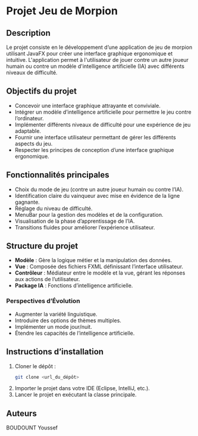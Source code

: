 # Projet Jeu de Morpion

## Description
Le projet consiste en le développement d’une application de jeu de morpion utilisant JavaFX pour créer une interface graphique ergonomique et intuitive. L'application permet à l'utilisateur de jouer contre un autre joueur humain ou contre un modèle d'intelligence artificielle (IA) avec différents niveaux de difficulté.

## Objectifs du projet
- Concevoir une interface graphique attrayante et conviviale.
- Intégrer un modèle d’intelligence artificielle pour permettre le jeu contre l’ordinateur.
- Implémenter différents niveaux de difficulté pour une expérience de jeu adaptable.
- Fournir une interface utilisateur permettant de gérer les différents aspects du jeu.
- Respecter les principes de conception d’une interface graphique ergonomique.

## Fonctionnalités principales
- Choix du mode de jeu (contre un autre joueur humain ou contre l’IA).
- Identification claire du vainqueur avec mise en évidence de la ligne gagnante.
- Réglage du niveau de difficulté.
- MenuBar pour la gestion des modèles et de la configuration.
- Visualisation de la phase d’apprentissage de l’IA.
- Transitions fluides pour améliorer l’expérience utilisateur.

## Structure du projet
- **Modèle** : Gère la logique métier et la manipulation des données.
- **Vue** : Composée des fichiers FXML définissant l’interface utilisateur.
- **Contrôleur** : Médiateur entre le modèle et la vue, gérant les réponses aux actions de l’utilisateur.
- **Package IA** : Fonctions d’intelligence artificielle.

### Perspectives d’Évolution
- Augmenter la variété linguistique.
- Introduire des options de thèmes multiples.
- Implémenter un mode jour/nuit.
- Étendre les capacités de l’intelligence artificielle.

## Instructions d’installation
1. Cloner le dépôt :
   ```bash
   git clone <url_du_dépôt>
2. Importer le projet dans votre IDE (Eclipse, IntelliJ, etc.).
3. Lancer le projet en exécutant la classe principale.

## Auteurs
BOUDOUNT Youssef


